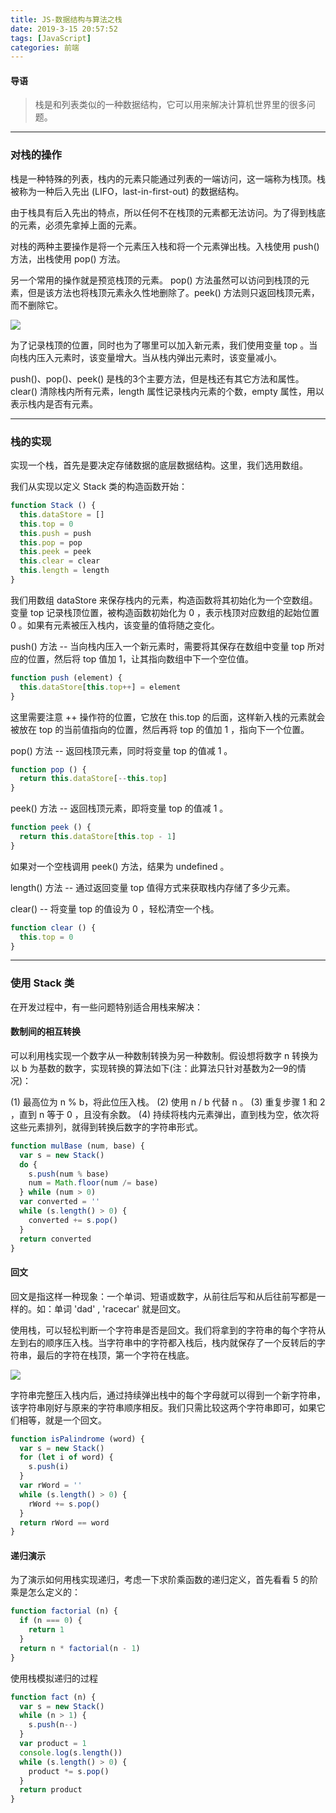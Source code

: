 ```yaml
---
title: JS-数据结构与算法之栈
date: 2019-3-15 20:57:52
tags: [JavaScript]
categories: 前端
---
```


#### 导语
> 栈是和列表类似的一种数据结构，它可以用来解决计算机世界里的很多问题。

<!--more-->
***
### 对栈的操作

栈是一种特殊的列表，栈内的元素只能通过列表的一端访问，这一端称为栈顶。栈被称为一种后入先出 (LIFO，last-in-first-out) 的数据结构。

由于栈具有后入先出的特点，所以任何不在栈顶的元素都无法访问。为了得到栈底的元素，必须先拿掉上面的元素。

对栈的两种主要操作是将一个元素压入栈和将一个元素弹出栈。入栈使用 push() 方法，出栈使用 pop() 方法。

另一个常用的操作就是预览栈顶的元素。 pop() 方法虽然可以访问到栈顶的元素，但是该方法也将栈顶元素永久性地删除了。peek() 方法则只返回栈顶元素，而不删除它。

![](https://www.oreilly.com/library/view/data-structures-and/9781449373931/images/dsaj_0401.png)

为了记录栈顶的位置，同时也为了哪里可以加入新元素，我们使用变量 top 。当向栈内压入元素时，该变量增大。当从栈内弹出元素时，该变量减小。

push()、pop()、peek() 是栈的3个主要方法，但是栈还有其它方法和属性。clear() 清除栈内所有元素，length 属性记录栈内元素的个数，empty 属性，用以表示栈内是否有元素。

***
### 栈的实现

实现一个栈，首先是要决定存储数据的底层数据结构。这里，我们选用数组。

我们从实现以定义 Stack 类的构造函数开始：

```javascript
function Stack () {
  this.dataStore = []
  this.top = 0
  this.push = push
  this.pop = pop
  this.peek = peek
  this.clear = clear
  this.length = length
}
```

我们用数组 dataStore 来保存栈内的元素，构造函数将其初始化为一个空数组。变量 top 记录栈顶位置，被构造函数初始化为 0 ，表示栈顶对应数组的起始位置 0 。如果有元素被压入栈内，该变量的值将随之变化。

push() 方法 -- 当向栈内压入一个新元素时，需要将其保存在数组中变量 top 所对应的位置，然后将 top 值加 1，让其指向数组中下一个空位值。

```javascript
function push (element) {
  this.dataStore[this.top++] = element
}
```

这里需要注意 ++ 操作符的位置，它放在 this.top 的后面，这样新入栈的元素就会被放在 top 的当前值指向的位置，然后再将 top 的值加 1 ，指向下一个位置。

pop() 方法 -- 返回栈顶元素，同时将变量 top 的值减 1 。

```javascript
function pop () {
  return this.dataStore[--this.top]
}
```

peek() 方法 -- 返回栈顶元素，即将变量 top 的值减 1 。

```javascript
function peek () {
  return this.dataStore[this.top - 1]
}
```

如果对一个空栈调用 peek() 方法，结果为 undefined 。

length() 方法 -- 通过返回变量 top 值得方式来获取栈内存储了多少元素。

clear() -- 将变量 top 的值设为 0 ，轻松清空一个栈。

```javascript
function clear () {
  this.top = 0
}
```

***
### 使用 Stack 类

在开发过程中，有一些问题特别适合用栈来解决：

#### 数制间的相互转换

可以利用栈实现一个数字从一种数制转换为另一种数制。假设想将数字 n 转换为以 b 为基数的数字，实现转换的算法如下(注：此算法只针对基数为2—9的情况)：

(1) 最高位为 n % b，将此位压入栈。
(2) 使用 n / b 代替 n 。
(3) 重复步骤 1 和 2 ，直到 n 等于 0 ，且没有余数。
(4) 持续将栈内元素弹出，直到栈为空，依次将这些元素排列，就得到转换后数字的字符串形式。

```javascript
function mulBase (num, base) {
  var s = new Stack()
  do {
    s.push(num % base)
    num = Math.floor(num /= base)
  } while (num > 0)
  var converted = ''
  while (s.length() > 0) {
    converted += s.pop()
  }
  return converted
}
```

#### 回文

回文是指这样一种现象：一个单词、短语或数字，从前往后写和从后往前写都是一样的。如：单词 'dad' , 'racecar' 就是回文。

使用栈，可以轻松判断一个字符串是否是回文。我们将拿到的字符串的每个字符从左到右的顺序压入栈。当字符串中的字符都入栈后，栈内就保存了一个反转后的字符串，最后的字符在栈顶，第一个字符在栈底。

![](https://www.oreilly.com/library/view/data-structures-and/9781449373931/images/dsaj_0402.png)

字符串完整压入栈内后，通过持续弹出栈中的每个字母就可以得到一个新字符串，该字符串刚好与原来的字符串顺序相反。我们只需比较这两个字符串即可，如果它们相等，就是一个回文。

```javascript
function isPalindrome (word) {
  var s = new Stack()
  for (let i of word) {
    s.push(i)
  }
  var rWord = ''
  while (s.length() > 0) {
    rWord += s.pop()
  }
  return rWord == word
}
```
#### 递归演示

为了演示如何用栈实现递归，考虑一下求阶乘函数的递归定义，首先看看 5 的阶乘是怎么定义的：

```javascript
function factorial (n) {
  if (n === 0) {
    return 1
  }
  return n * factorial(n - 1)
}
```

使用栈模拟递归的过程

```javascript
function fact (n) {
  var s = new Stack()
  while (n > 1) {
    s.push(n--)
  }
  var product = 1
  console.log(s.length())
  while (s.length() > 0) {
    product *= s.pop()
  }
  return product
}
```
